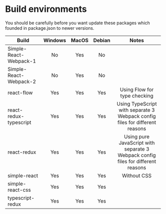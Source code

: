 # Build environments
You should be carefully before you want update these packages which founded in package.json to newer versions.

|Build|Windows|MacOS|Debian|Notes|
|---|:---:|:---:|:---:|:---:|
|Simple-React-Webpack-1|No|Yes|No||
|Simple-React-Webpack-2|No|Yes|No||
|react-flow|Yes|Yes|Yes|Using Flow for type checking|
|react-redux-typescript|Yes|Yes|Yes|Using TypeScript with separate 3 Webpack config files for different reasons|
|react-redux|Yes|Yes|Yes|Using pure JavaScript with separate 3 Webpack config files for different reasons|
|simple-react|Yes|Yes|Yes|Without CSS|
|simple-react-css|Yes|Yes|Yes||
|typescript-redux|Yes|Yes|Yes||

